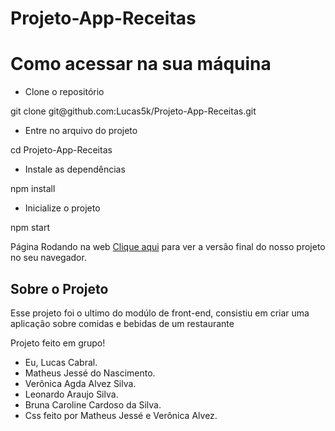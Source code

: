 # Projeto-App-Receitas

<h1>Como acessar na sua máquina</h1>

- Clone o repositório
<p>git clone git@github.com:Lucas5k/Projeto-App-Receitas.git

- Entre no arquivo do projeto
<p>cd Projeto-App-Receitas</p>

- Instale as dependências
<p>npm install</p>

- Inicialize o projeto
<p>npm start</p>

Página Rodando na web
<a href="https://projeto-trybe-wallet.vercel.app/">Clique aqui</a>
para ver a versão final do nosso projeto no seu navegador.

<h2>Sobre o Projeto</h2>
<p>Esse projeto foi o ultimo do modúlo de front-end, consistiu em criar uma aplicação
sobre comidas e bebidas de um restaurante</p>


Projeto feito em grupo!

- Eu, Lucas Cabral. 
- Matheus Jessé do Nascimento. 
- Verônica Agda Alvez Silva. 
- Leonardo Araujo Silva. 
- Bruna Caroline Cardoso da Silva.
- Css feito por Matheus Jessé e Verônica Alvez.

